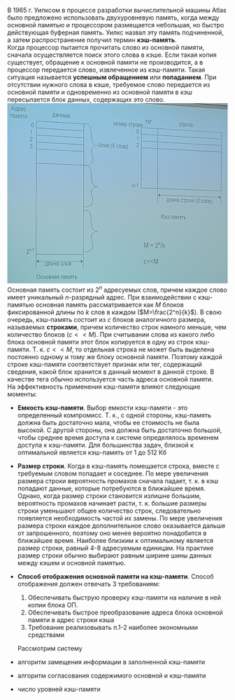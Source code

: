 В 1965 г. Уилксом в процессе разработки вычислительной машины Atlas было предложено использовать двухуровневую память, когда между основной памятью и процессором размещается небольшая, но быстро действующая буферная память. Уилкс назвал эту память подчиненной, а затем распространение получил термин **кэш-память**.  
Когда процессор пытается прочитать слово из основной памяти, сначала осуществляется поиск этого слова в кэше. Если такая копия существует, обращение к основной памяти не производится, а в процессор передается слово, извлеченное из кэш-памяти. Такая ситуация называется **успешным обращением** или **попаданием**. При отсутствии нужного слова в кэше, требуемое слово передается из основной памяти и одновременно из основной памяти в кэш пересылается блок данных, содержащих это слово.  
![Структура системы с основной и кэш-памятью](../Pictures/06_01.%20Структура%20системы%20с%20основной%20и%20кэш-памятью.png)  
Основная память состоит из $2^n$ адресуемых слов, причем каждое слово имеет уникальный $n$-разрядный адрес. При взаимодействии с кэш-памятью основная память рассматривается как $M$ блоков фиксированной длины по $k$ слов в каждом ($M=\frac{2^n}{k}$). В свою очередь, кэш-память состоит из $c$ блоков аналогичного размера, называемых **строками**, причем количество строк намного меньше, чем количество блоков ($c<<M$). При считывании слова из какого либо блока основной памяти этот блок копируется в одну из строк кэш-памяти. Т. к. $c<<M$, то отдельная строка не может быть выделена постоянно одному и тому же блоку основной памяти. Поэтому каждой строке кэш-памяти соответствует признак или тег, содержащий сведения, какой блок хранится в данный момент в данной строке. В качестве тега обычно используется часть адреса основной памяти.  
На эффективность применения кэш-памяти влияют следующие моменты:
- **Емкость кэш-памяти**. Выбор емкости кэш-памяти - это определенный компромисс. Т. к., с одной стороны, кэш-память должна быть достаточно мала, чтобы ее стоимость не была высокой. С другой стороны, она должна быть достаточно большой, чтобы среднее время доступа к системе определялось временем доступа к кэш-памяти. Для большинства задач, близкой к оптимальной является кэш-память от 1 до 512 Кб
- **Размер строки**. Когда в кэш-память помещается строка, вместе с требуемым словом попадает и соседнее. По мере увеличения размера строки вероятность промахов сначала падает, т. к. в кэш попадают данные, которые потребуются в ближайшее время. Однако, когда размер строки становится излишне большим, вероятность промахов начинает расти, т. к. большие размеры строки уменьшают общее количество строк, следовательно появляется необходимость частой их замены. По мере увеличения размера строки каждое дополнительное слово оказывается дальше от запрошенного, поэтому оно менее вероятно понадобится в ближайшее время. Наиболее близким к оптимальному является размер строки, равный 4-8 адресуемым единицам. На практике размер строки обычно выбирают равным ширине шины данных между кэшем и основной памятью.
- **Способ отображения основной памяти на кэш-памяти**. Способ отображения должен отвечать 3 требованиям:
	1. Обеспечивать быструю проверку кэш-памяти на наличие в ней копии блока ОП.
	2. Обеспечивать быстрое преобразование адреса блока основной памяти в адрес строки кэша
	3. Требование реализовывать п.1-2 наиболее экономными средствами
	  
	Рассмотрим систему
- алгоритм замещения информации в заполненной кэш-памяти
- алгоритм согласования содержимого основной и кэш-памяти
- число уровней кэш-памяти
